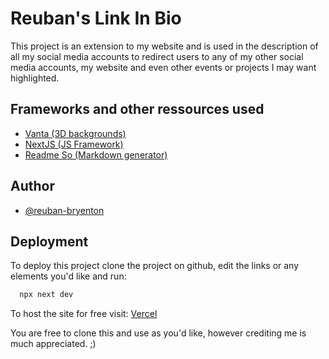 # Reuban's Link In Bio

This project is an extension to my website and is used in the description of all my social media accounts to redirect users to any of my other social media accounts, my website and even other events or projects I may want highlighted.


## Frameworks and other ressources used

 - [Vanta (3D backgrounds)](https://www.vantajs.com)
 - [NextJS (JS Framework)](https://nextjs.org)
 - [Readme So (Markdown generator)](https://readme.so)


## Author

- [@reuban-bryenton](https://www.github.com/reuban-bryenton)


## Deployment

To deploy this project clone the project on github, edit the links or any elements you'd like and run:

```bash
  npx next dev
```

To host the site for free visit: [Vercel](https://vercel.com)

You are free to clone this and use as you'd like, however crediting me is much appreciated. ;)